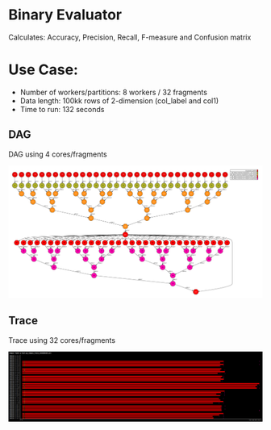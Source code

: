 # Binary Evaluator

Calculates: Accuracy, Precision, Recall, F-measure and Confusion matrix



# Use Case:

 - Number of workers/partitions: 8 workers / 32 fragments
 - Data length: 100kk rows of 2-dimension (col_label and col1)
 - Time to run: 132 seconds


## DAG

DAG using 4 cores/fragments

![dag](./dag.png)


## Trace

Trace using 32 cores/fragments

![trace](./trace.png)


